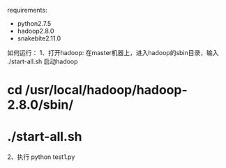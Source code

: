 requirements:
- python2.7.5
- hadoop2.8.0
- snakebite2.11.0

如何运行：
1、打开hadoop:
在master机器上，进入hadoop的sbin目录，输入 ./start-all.sh 启动hadoop
# cd /usr/local/hadoop/hadoop-2.8.0/sbin/
# ./start-all.sh

2、执行
python test1.py